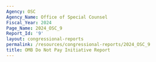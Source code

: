 ```yaml
---
Agency: OSC
Agency_Name: Office of Special Counsel
Fiscal_Year: 2024
Page_Name: 2024_OSC_9
Report_Id: '9'
layout: congressional-reports
permalink: /resources/congressional-reports/2024_OSC_9
title: OMB Do Not Pay Initiative Report
---
```

